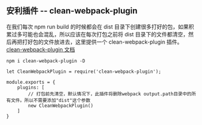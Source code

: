 ## 安利插件 -- clean-webpack-plugin

在我们每次 npm run build 的时候都会在 dist 目录下创建很多打好的包，如果积累过多可能也会混乱，所以应该在每次打包之前将 dist 目录下的文件都清空，然后再把打好包的文件放进去，这里提供一个 clean-webpack-plugin 插件。[clean-webpack-plugin 文档](https://github.com/johnagan/clean-webpack-plugin)

```
npm i clean-webpack-plugin -D
```

```
let CleanWebpackPlugin = require('clean-webpack-plugin');

module.exports = {
    plugins: [
        // 打包前先清空，默认情况下，此插件将删除webpack output.path目录中的所有文件。所以不需要添加"dist"这个参数
        new CleanWebpackPlugin()
    ]
}
```